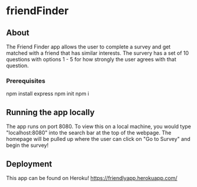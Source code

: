 # friendFinder

## About

The Friend Finder app allows the user to complete a survey and get matched with a friend that has similar interests.  The survery has a set of 10 questions with options 1 - 5 for how strongly the user agrees with that question.

### Prerequisites

npm install express
npm init
npm i

## Running the app locally

The app runs on port 8080.  To view this on a local machine, you would type "localhost:8080" into the search bar at the top of the webpage.  The homepage will be pulled up where the user can click on "Go to Survey" and begin the survey!  


## Deployment

This app can be found on Heroku!  https://friendlyapp.herokuapp.com/

